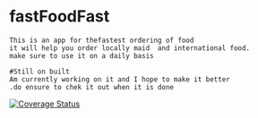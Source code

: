 # fastFoodFast
	This is an app for thefastest ordering of food
    it will help you order locally maid  and international food.
    make sure to use it on a daily basis
    
    #Still on built
    Am currently working on it and I hope to make it better
    .do ensure to chek it out when it is done

[![Coverage Status](https://coveralls.io/repos/github/Busry/api-endpoints1/badge.svg?branch=master)](https://coveralls.io/github/Busry/api-endpoints1?branch=master)